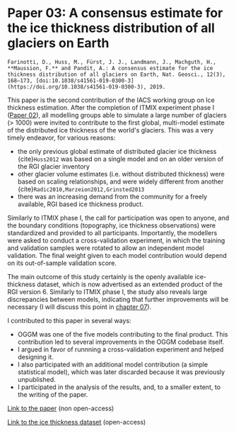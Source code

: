 # Paper 03: A consensus estimate for the ice thickness distribution of all glaciers on Earth

```{admonition} Citation
Farinotti, D., Huss, M., Fürst, J. J., Landmann, J., Machguth, H., **Maussion, F.** and Pandit, A.: A consensus estimate for the ice thickness distribution of all glaciers on Earth, Nat. Geosci., 12(3), 168–173, [doi:10.1038/s41561-019-0300-3](https://doi.org/10.1038/s41561-019-0300-3), 2019.
```

This paper is the second contribution of the IACS working group on Ice thickness estimation. After the completion of ITMIX experiment phase I ([Paper 02](paper_02)), all modelling groups able to simulate a large number of glaciers (> 1000) were invited to contribute to the first global, multi-model estimate of the distributed ice thickness of the world's glaciers. This was a very timely endeavor, for various reasons:

- the only previous global estimate of distributed glacier ice thickness {cite}`Huss2012` was based on a single model and on an older version of the RGI glacier inventory
- other glacier volume estimates (i.e. without distributed thickness) were based on scaling relationships, and were widely different from another {cite}`Radic2010,Marzeion2012,Grinsted2013`
- there was an increasing demand from the community for a freely available, RGI based ice thickness product.

Similarly to ITMIX phase I, the call for participation was open to anyone, and the boundary conditions (topography, ice thickness observations) were standardized and provided to all participants. Importantly, the modellers were asked to conduct a cross-validation experiment, in which the training and validation samples were rotated to allow an independent model validation. The final weight given to each model contribution would depend on its out-of-sample validation score.

The main outcome of this study certainly is the openly available ice-thickness dataset, which is now advertised as an extended product of the RGI version 6. Similarly to ITMIX phase I, the study also reveals large discrepancies between models, indicating that further improvements will be necessary (I will discuss this point in [chapter 07](content:outlook)).

I contributed to this paper in several ways:
- OGGM was one of the five models contributing to the final product. This contribution led to several improvements in the OGGM codebase itself.
- I argued in favor of runnning a cross-validation experiment and helped designing it.
- I also participated with an additional model contribution (a simple statistical model), which was later discarded because it was previously unpublished.  
- I participated in the analysis of the results, and, to a smaller extent, to the writing of the paper.

[Link to the paper](https://doi.org/10.1038/s41561-019-0300-3) (non open-access)

[Link to the ice thickness dataset](https://doi.org/10.3929/ethz-b-000315707) (open-access)
